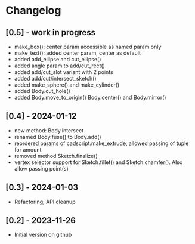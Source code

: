 # Changelog

## [0.5] - work in progress

- make_box(): center param accessible as named param only
- make_text(): added center param, center as default
- added add_ellipse and cut_ellipse()
- added angle param to add/cut_rect()
- added add/cut_slot variant with 2 points
- added add/cut/intersect_sketch()
- added make_sphere() and make_cylinder()
- added Body.cut_hole()
- added Body.move_to_origin() Body.center() and Body.mirror()

## [0.4] - 2024-01-12

- new method: Body.intersect
- renamed Body.fuse() to Body.add()
- reordered params of cadscript.make_extrude, allowed passing of tuple for amount
- removed method Sketch.finalize()
- vertex selector support for Sketch.fillet() and Sketch.chamfer(). Also allow passing point(s)

## [0.3] - 2024-01-03

- Refactoring; API cleanup 

## [0.2] - 2023-11-26

- Initial version on github

